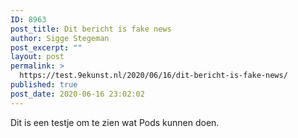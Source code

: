 ```yaml
---
ID: 8963
post_title: Dit bericht is fake news
author: Sigge Stegeman
post_excerpt: ""
layout: post
permalink: >
  https://test.9ekunst.nl/2020/06/16/dit-bericht-is-fake-news/
published: true
post_date: 2020-06-16 23:02:02
---
```

Dit is een testje om te zien wat Pods kunnen doen.